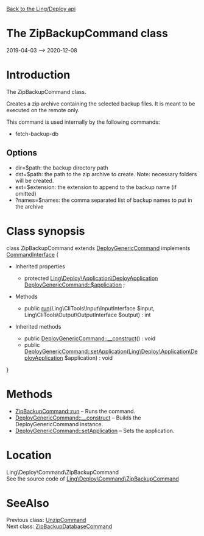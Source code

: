 [Back to the Ling/Deploy api](https://github.com/lingtalfi/Deploy/blob/master/doc/api/Ling/Deploy.md)



The ZipBackupCommand class
================
2019-04-03 --> 2020-12-08






Introduction
============

The ZipBackupCommand class.

Creates a zip archive containing the selected backup files.
It is meant to be executed on the remote only.

This command is used internally by the following commands:
- fetch-backup-db


Options
--------------

- dir=$path: the backup directory path
- dst=$path: the path to the zip archive to create.
         Note: necessary folders will be created.
- ext=$extension: the extension to append to the backup name (if omitted)
- ?names=$names: the comma separated list of backup names to put in the archive



Class synopsis
==============


class <span class="pl-k">ZipBackupCommand</span> extends [DeployGenericCommand](https://github.com/lingtalfi/Deploy/blob/master/doc/api/Ling/Deploy/Command/DeployGenericCommand.md) implements [CommandInterface](https://github.com/lingtalfi/CliTools/blob/master/doc/api/Ling/CliTools/Command/CommandInterface.md) {

- Inherited properties
    - protected [Ling\Deploy\Application\DeployApplication](https://github.com/lingtalfi/Deploy/blob/master/doc/api/Ling/Deploy/Application/DeployApplication.md) [DeployGenericCommand::$application](#property-application) ;

- Methods
    - public [run](https://github.com/lingtalfi/Deploy/blob/master/doc/api/Ling/Deploy/Command/ZipBackupCommand/run.md)(Ling\CliTools\Input\InputInterface $input, Ling\CliTools\Output\OutputInterface $output) : int

- Inherited methods
    - public [DeployGenericCommand::__construct](https://github.com/lingtalfi/Deploy/blob/master/doc/api/Ling/Deploy/Command/DeployGenericCommand/__construct.md)() : void
    - public [DeployGenericCommand::setApplication](https://github.com/lingtalfi/Deploy/blob/master/doc/api/Ling/Deploy/Command/DeployGenericCommand/setApplication.md)([Ling\Deploy\Application\DeployApplication](https://github.com/lingtalfi/Deploy/blob/master/doc/api/Ling/Deploy/Application/DeployApplication.md) $application) : void

}






Methods
==============

- [ZipBackupCommand::run](https://github.com/lingtalfi/Deploy/blob/master/doc/api/Ling/Deploy/Command/ZipBackupCommand/run.md) &ndash; Runs the command.
- [DeployGenericCommand::__construct](https://github.com/lingtalfi/Deploy/blob/master/doc/api/Ling/Deploy/Command/DeployGenericCommand/__construct.md) &ndash; Builds the DeployGenericCommand instance.
- [DeployGenericCommand::setApplication](https://github.com/lingtalfi/Deploy/blob/master/doc/api/Ling/Deploy/Command/DeployGenericCommand/setApplication.md) &ndash; Sets the application.





Location
=============
Ling\Deploy\Command\ZipBackupCommand<br>
See the source code of [Ling\Deploy\Command\ZipBackupCommand](https://github.com/lingtalfi/Deploy/blob/master/Command/ZipBackupCommand.php)



SeeAlso
==============
Previous class: [UnzipCommand](https://github.com/lingtalfi/Deploy/blob/master/doc/api/Ling/Deploy/Command/UnzipCommand.md)<br>Next class: [ZipBackupDatabaseCommand](https://github.com/lingtalfi/Deploy/blob/master/doc/api/Ling/Deploy/Command/ZipBackupDatabaseCommand.md)<br>
